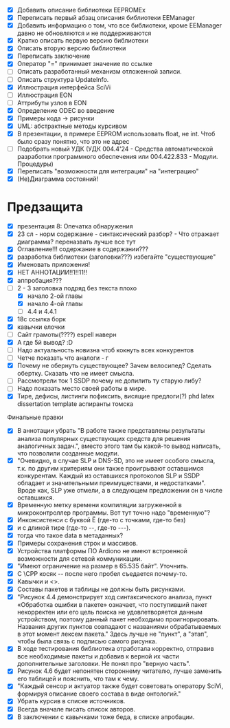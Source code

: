 - [X] Добавить описание библиотеки EEPROMEx
- [X] Переписать первый абзац описания библиотеки EEManager
- [X] Добавить информацию о том, что все библиотеки, кроме EEManager давно не обновляются и не поддерживаются
- [X] Кратко описать первую версию библиотеки
- [X] Описать вторую версию библиотеки
- [X] Переписать заключение
- [X] Оператор "=" принимает значение по ссылке
- [ ] Описать разработанный механизм отложенной записи.
- [ ] Описать структура UpdateInfo.
- [X] Иллюстрация интерфейса SciVi
- [ ] Иллюстрация EON
- [ ] Аттрибуты узлов в EON
- [X] Определение ODEC во введение
- [X] Примеры кода -> рисунки
- [X] UML: абстрактные методы курсивом
- [X] В презентации, в примере EEPROM использовать float, не int. Чтоб было сразу понятно, что это не адрес
- [ ] Подобрать новый УДК (УДК 004.4'24 - Средства автоматической разработки программного обеспечения или 004.422.833 - Модули. Процедуры)
- [X] Переписать "возможности для интеграции" на "интеграцию"
- [X] (Не)Диаграмма состояний!

# Предзащита
- [X] презентация 8: Опечатка обнаружения
- [X] 23 сл - норм содержание - синтаксический разбор? - Что отражает диаграмма? переназвать лучше все тут
- [X] Оглавление!!! содержание в содержании???
- [X] разработка библиотеки (заголовки???) избегайте "существующие"
- [X] Именовать приложения!
- [X] НЕТ АННОТАЦИИ!!1!!11!!
- [X] аппробация???
- [ ] 2 - 3 заголовка подряд без текста плохо
  - [X] начало 2-ой главы
  - [X] начало 4-ой главы
  - [ ] 4.4 и 4.4.1
- [X] 18с ссылка борк
- [X] кавычки елочки
- [ ] Сайт грамоты(????) espell наверн
- [X] А где 5й вывод? :D
- [ ] Надо актуальность новизна чтоб кокнуть всех конкурентов
- [ ] Четче показать что аналоги - г
- [X] Почему не обернуть существующее? Зачем велосипед? Сделать обертку. Сказать что не имеет смысла.
- [ ] Рассмотрели ток 1 SSDP почему не допилить ту старую либу?
- [ ] Надо показать место своей работы в мире.
- [X] Тире, дефисы, листинги пофиксить, висящие предлоги(?) phd latex dissertation template аспиранты томска

Финальные правки
- [X] В аннотации убрать "В работе также представлены результаты анализа популярных существующих средств для решения аналогичных задач.", вместо этого там бы какой-то вывод написать, что позволили созданные модули.
- [X] "Очевидно, в случае SLP и DNS-SD, это не имеет особого смысла, т.к. по другим критериям они также проигрывают оставшимся конкурентам. Каждый из оставшихся протоколов SLP и SSDP обладает и значительными преимуществами, и недостатками". Вроде как, SLP уже отмели, а в следующем предложении он в числе оставшихся.
- [X] Временную метку времени компиляции загруженной в микроконтроллер программы. Вот тут точно надо "временную"?
- [X] Инконсистенси с буквой Ё (где-то с точками, где-то без)
- [X] и с длиной тире (где-то --, где-то ---).
- [X] тогда что такое data в метаданных?
- [X] Примеры сохранения строк и массивов.
- [X] Устройства платформы ПО Ardiono не имеют встроенной возможности для сетевой коммуникации.
- [X] "Имеют ограничение на размер в 65.535 байт". Уточнить.
- [X] С \CPP косяк -- после него пробел съедается почему-то.
- [X] Кавычки и <>.
- [X] Cоставы пакетов и таблицы не должны быть рисунками.
- [X] "Рисунок 4.4 демонстрирует ход синтаксического анализа, пункт «Обработка ошибки в пакете» означает, что поступивший пакет некорректен или его цель поиска не удовлетворяется данным устройством, поэтому данный пакет необходимо проигнорировать. Названия других пунктов совпадают с названиями обрабатываемых в этот момент лексем пакета." Здесь лучше не "пункт", а "этап", чтобы была связь с подписью самого рисунка.
- [X] В ходе тестирования библиотека отработала корректно, отправив все необходимые пакеты и добавив к верной их части дополнительные заголовки. Не понял про "верную часть".
- [X] Рисунок 4.6 будет непонятен стороннему читателю, лучше заменить его таблицей и пояснить, что там к чему.
- [X] "Каждый сенсор и актуатор также будет советовать оператору SciVi, формируя описание своего состава в виде онтологий."
- [X] Убрать курсив в списке источников.
- [X] Всегда вначале писать список авторов.
- [X] В заключении с кавычками тоже беда, в списке апробации.

